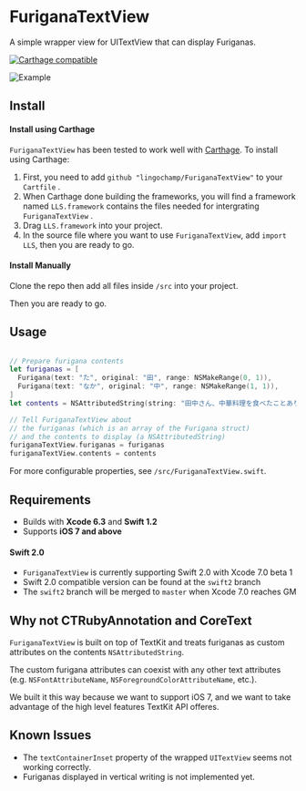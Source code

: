 # FuriganaTextView
A simple wrapper view for UITextView that can display Furiganas.

[![Carthage compatible](https://img.shields.io/badge/Carthage-compatible-4BC51D.svg?style=flat)](https://github.com/Carthage/Carthage)

![Example](https://raw.githubusercontent.com/Liulishuo-iOS/FuriganaTextView/master/img/example.png)

## Install

#### Install using Carthage

`FuriganaTextView` has been tested to work well with [Carthage](https://github.com/Carthage/Carthage). To install using Carthage:

1. First, you need to add `github "lingochamp/FuriganaTextView"` to your `Cartfile` .
2. When Carthage done building the frameworks, you will find a framework named `LLS.framework` contains the files needed for intergrating `FuriganaTextView` .
3. Drag `LLS.framework` into your project.
4. In the source file where you want to use `FuriganaTextView`, add `import LLS`, then you are ready to go.

#### Install Manually

Clone the repo then add all files inside `/src` into your project. 

Then you are ready to go.

## Usage

```swift

// Prepare furigana contents
let furiganas = [
  Furigana(text: "た", original: "田", range: NSMakeRange(0, 1)),
  Furigana(text: "なか", original: "中", range: NSMakeRange(1, 1)),
]
let contents = NSAttributedString(string: "田中さん、中華料理を食べたことありますか。")

// Tell FuriganaTextView about 
// the furiganas (which is an array of the Furigana struct) 
// and the contents to display (a NSAttributedString)
furiganaTextView.furiganas = furiganas
furiganaTextView.contents = contents

```

For more configurable properties, see `/src/FuriganaTextView.swift`.

## Requirements

* Builds with __Xcode 6.3__ and __Swift 1.2__
* Supports __iOS 7 and above__

#### Swift 2.0

* `FuriganaTextView` is currently supporting Swift 2.0 with Xcode 7.0 beta 1
* Swift 2.0 compatible version can be found at the `swift2` branch
* The `swift2` branch will be merged to `master` when Xcode 7.0 reaches GM

## Why not CTRubyAnnotation and CoreText

`FuriganaTextView` is built on top of TextKit and treats furiganas as custom attributes on the contents `NSAttributedString`.

The custom furigana attributes can coexist with any other text attributes (e.g. `NSFontAttributeName`, `NSForegroundColorAttributeName`, etc.).

We built it this way because we want to support iOS 7, and we want to take advantage of the high level features TextKit API offeres.

## Known Issues

* The `textContainerInset` property of the wrapped `UITextView` seems not working correctly.
* Furiganas displayed in vertical writing is not implemented yet.

